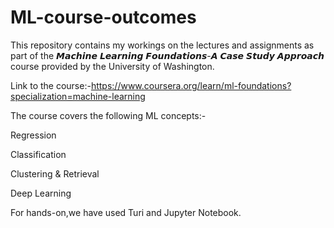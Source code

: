 # ML-course-outcomes

This repository contains my workings on the lectures and assignments as part of the 𝙈𝙖𝙘𝙝𝙞𝙣𝙚 𝙇𝙚𝙖𝙧𝙣𝙞𝙣𝙜 𝙁𝙤𝙪𝙣𝙙𝙖𝙩𝙞𝙤𝙣𝙨-𝘼 𝘾𝙖𝙨𝙚 𝙎𝙩𝙪𝙙𝙮 𝘼𝙥𝙥𝙧𝙤𝙖𝙘𝙝 course provided by the University of Washington.

Link to the course:-https://www.coursera.org/learn/ml-foundations?specialization=machine-learning

The course covers the following ML concepts:-

Regression

Classification

Clustering & Retrieval

Deep Learning

For hands-on,we have used Turi and Jupyter Notebook.
